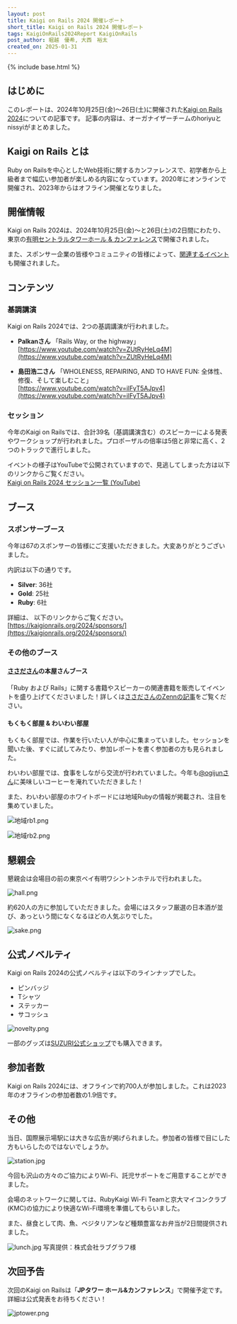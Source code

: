 ```yaml
---
layout: post
title: Kaigi on Rails 2024 開催レポート
short_title: Kaigi on Rails 2024 開催レポート
tags: KaigiOnRails2024Report KaigiOnRails
post_author: 堀越　優希, 大西　裕太
created_on: 2025-01-31
---
```

{% include base.html %}

## はじめに
このレポートは、2024年10月25日(金)〜26日(土)に開催された[Kaigi on Rails 2024](https://kaigionrails.org/2024/)についての記事です。
記事の内容は、オーガナイザーチームのhoriyuとnissyiがまとめました。

## Kaigi on Rails とは
Ruby on Railsを中心としたWeb技術に関するカンファレンスで、初学者から上級者まで幅広い参加者が楽しめる内容になっています。2020年にオンラインで開催され、2023年からはオフライン開催となりました。

## 開催情報
Kaigi on Rails 2024は、2024年10月25日(金)〜と26日(土)の2日間にわたり、東京の[有明セントラルタワーホール & カンファレンス](https://ariake-hall.jp/)で開催されました。

また、スポンサー企業の皆様やコミュニティの皆様によって、[関連するイベント](https://kaigionrails.org/2024/events/)も開催されました。

## コンテンツ

### 基調講演

Kaigi on Rails 2024では、2つの基調講演が行われました。

- **Palkanさん**
「Rails Way, or the highway」  
  [https://www.youtube.com/watch?v=ZUtRyHeLq4M](https://www.youtube.com/watch?v=ZUtRyHeLq4M)


- **島田浩二さん**
「WHOLENESS, REPAIRING, AND TO HAVE FUN: 全体性、修復、そして楽しむこと」  
  [https://www.youtube.com/watch?v=ilFyT5AJpv4](https://www.youtube.com/watch?v=ilFyT5AJpv4)

### セッション

今年のKaigi on Railsでは、合計39名（基調講演含む）のスピーカーによる発表やワークショップが行われました。プロポーザルの倍率は5倍と非常に高く、2つのトラックで進行しました。

イベントの様子はYouTubeで公開されていますので、見逃してしまった方は以下のリンクからご覧ください。  
[Kaigi on Rails 2024 セッション一覧 (YouTube)](https://www.youtube.com/watch?v=ZUtRyHeLq4M&list=PLiBdJz0juoHC9hBr_Cce38yX4ANimvLOK)

## ブース

### スポンサーブース
今年は67のスポンサーの皆様にご支援いただきました。大変ありがとうございました。

内訳は以下の通りです。
- **Silver**: 36社
- **Gold**: 25社
- **Ruby**: 6社  

詳細は、 以下のリンクからご覧ください。  
[https://kaigionrails.org/2024/sponsors/](https://kaigionrails.org/2024/sponsors/)

### その他のブース
#### [ささださん](https://x.com/_ko1)の本屋さんブース
「Ruby および Rails」に関する書籍やスピーカーの関連書籍を販売してイベントを盛り上げてくださいました！詳しくは[ささださんのZennの記事](https://zenn.dev/ko1/articles/bf47077f40d793)をご覧ください。

#### もくもく部屋 & わいわい部屋
もくもく部屋では、作業を行いたい人が中心に集まっていました。セッションを聞いた後、すぐに試してみたり、参加レポートを書く参加者の方も見られました。

わいわい部屋では、食事をしながら交流が行われていました。今年も[@ogijunさん](https://x.com/ogijun)に美味しいコーヒーを淹れていただきました！

また、わいわい部屋のホワイトボードには地域Rubyの情報が掲載され、注目を集めていました。

![地域rb1.png]({{base}}{{site.baseurl}}/images/0065-KaigiOnRails2024Report/地域rb2.png)

![地域rb2.png]({{base}}{{site.baseurl}}/images/0065-KaigiOnRails2024Report/地域rb2.png)


## 懇親会

懇親会は会場目の前の東京ベイ有明ワシントンホテルで行われました。

![hall.png]({{base}}{{site.baseurl}}/images/0065-KaigiOnRails2024Report/hall.png)


約620人の方に参加していただきました。会場にはスタッフ厳選の日本酒が並び、あっという間になくなるほどの人気ぶりでした。


![sake.png]({{base}}{{site.baseurl}}/images/0065-KaigiOnRails2024Report/sake.png)


## 公式ノベルティ

Kaigi on Rails 2024の公式ノベルティは以下のラインナップでした。
- ピンバッジ
- Tシャツ
- ステッカー
- サコッシュ  

![novelty.png]({{base}}{{site.baseurl}}/images/0065-KaigiOnRails2024Report/novelty.png)

一部のグッズは[SUZURI公式ショップ](https://suzuri.jp/kaigionrails)でも購入できます。

## 参加者数

Kaigi on Rails 2024には、オフラインで約700人が参加しました。これは2023年のオフラインの参加者数の1.9倍です。

## その他
当日、国際展示場駅には大きな広告が掲げられました。参加者の皆様で目にした方もいらしたのではないでしょうか。

![station.jpg]({{base}}{{site.baseurl}}/images/0065-KaigiOnRails2024Report/station.jpg)


今回も沢山の方々のご協力によりWi-Fi、託児サポートをご用意することができました。

会場のネットワークに関しては、RubyKaigi Wi-Fi Teamと京大マイコンクラブ (KMC)の協力により快適なWi-Fi環境を準備してもらいました。

また、昼食として肉、魚、ベジタリアンなど種類豊富なお弁当が2日間提供されました。

![lunch.jpg]({{base}}{{site.baseurl}}/images/0065-KaigiOnRails2024Report/lunch.jpg)
写真提供：株式会社ラブグラフ様


## 次回予告

次回のKaigi on Railsは「**JPタワー ホール&カンファレンス**」で開催予定です。詳細は公式発表をお待ちください！

![jptower.png]({{base}}{{site.baseurl}}/images/0065-KaigiOnRails2024Report/jptower.png)
